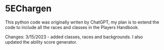# 5EChargen

This python code was originally writen by ChatGPT, my plan is to extend the code to include all the races and classes in the Players Handbook.

Changes:
3/15/2023 - added classes, races and backgrounds. I also updated the ability score generator.

